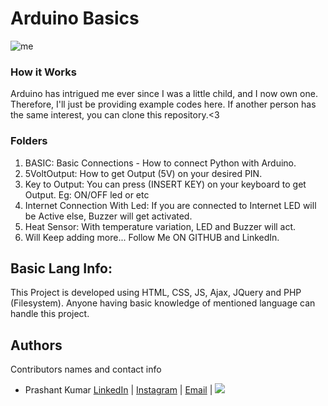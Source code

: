 # Arduino Basics

![me](https://wallpaperaccess.com/full/5989984.jpg)

### How it Works
Arduino has intrigued me ever since I was a little child, and I now own one. Therefore, I'll just be providing example codes here. If another person has the same interest, you can clone this repository.<3 

### Folders
1. BASIC: Basic Connections - How to connect Python with Arduino.
2. 5VoltOutput: How to get Output (5V) on your desired PIN.
3. Key to Output: You can press (INSERT KEY) on your keyboard to get Output. Eg: ON/OFF led or etc
4. Internet Connection With Led: If you are connected to Internet LED will be Active else, Buzzer will get activated.
5. Heat Sensor: With temperature variation, LED and Buzzer will act.
6. Will Keep adding more... Follow Me ON GITHUB and LinkedIn.

## Basic Lang Info:
This Project is developed using HTML, CSS, JS, Ajax, JQuery and PHP (Filesystem).
Anyone having basic knowledge of mentioned language can handle this project.

## Authors
Contributors names and contact info

-   Prashant Kumar [LinkedIn](https://www.linkedin.com/in/03prashantpk/) | [Instagram](https://instagram.com/prashantpkumar) | [Email](https://tinyurl.com/mailPK) | ![](https://komarev.com/ghpvc/?username=03prashantpk&color=red)<br>
